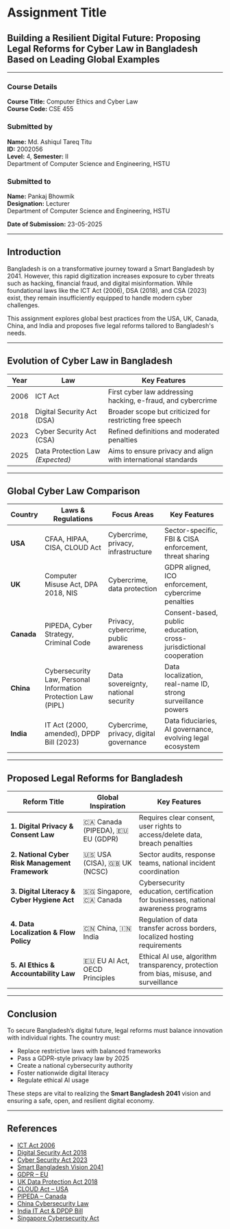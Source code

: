 # Assignment Title
## **Building a Resilient Digital Future: Proposing Legal Reforms for Cyber Law in Bangladesh Based on Leading Global Examples**
---
### Course Details
**Course Title:** Computer Ethics and Cyber Law  
**Course Code:** CSE 455

### Submitted by
**Name:** Md. Ashiqul Tareq Titu  
**ID:** 2002056  
**Level:** 4, **Semester:** II  
Department of Computer Science and Engineering, HSTU

### Submitted to
**Name:** Pankaj Bhowmik  
**Designation:** Lecturer  
Department of Computer Science and Engineering, HSTU

**Date of Submission:** 23-05-2025

---

## Introduction

Bangladesh is on a transformative journey toward a Smart Bangladesh by 2041. However, this rapid digitization increases exposure to cyber threats such as hacking, financial fraud, and digital misinformation. While foundational laws like the ICT Act (2006), DSA (2018), and CSA (2023) exist, they remain insufficiently equipped to handle modern cyber challenges.

This assignment explores global best practices from the USA, UK, Canada, China, and India and proposes five legal reforms tailored to Bangladesh's needs.

---

## Evolution of Cyber Law in Bangladesh

| Year | Law                            | Key Features                                                                 |
|--------|----------------------------------|---------------------------------------------------------------------------------|
| 2006   | ICT Act                          | First cyber law addressing hacking, e-fraud, and cybercrime                     |
| 2018   | Digital Security Act (DSA)       | Broader scope but criticized for restricting free speech                        |
| 2023   | Cyber Security Act (CSA)         | Refined definitions and moderated penalties                                     |
| 2025   | Data Protection Law *(Expected)* | Aims to ensure privacy and align with international standards                   |

---

## Global Cyber Law Comparison

| Country | Laws & Regulations                                           | Focus Areas                            | Key Features                                                                 |
|-----------|------------------------------------------------------------------|------------------------------------------|----------------------------------------------------------------------------------|
| **USA**   | CFAA, HIPAA, CISA, CLOUD Act                                     | Cybercrime, privacy, infrastructure       | Sector-specific, FBI & CISA enforcement, threat sharing                         |
| **UK**    | Computer Misuse Act, DPA 2018, NIS                               | Cybercrime, data protection               | GDPR aligned, ICO enforcement, cybercrime penalties                             |
| **Canada**| PIPEDA, Cyber Strategy, Criminal Code                            | Privacy, cybercrime, public awareness     | Consent-based, public education, cross-jurisdictional cooperation               |
| **China** | Cybersecurity Law, Personal Information Protection Law (PIPL)   | Data sovereignty, national security       | Data localization, real-name ID, strong surveillance powers                     |
| **India** | IT Act (2000, amended), DPDP Bill (2023)                         | Cybercrime, privacy, digital governance   | Data fiduciaries, AI governance, evolving legal ecosystem                       |

---

## Proposed Legal Reforms for Bangladesh

| Reform Title                                   | Global Inspiration                   | Key Features                                                                                   |
|--------------------------------------------------|----------------------------------------|----------------------------------------------------------------------------------------------------|
| **1. Digital Privacy & Consent Law**             | 🇨🇦 Canada (PIPEDA), 🇪🇺 EU (GDPR)       | Requires clear consent, user rights to access/delete data, breach penalties                       |
| **2. National Cyber Risk Management Framework**  | 🇺🇸 USA (CISA), 🇬🇧 UK (NCSC)           | Sector audits, response teams, national incident coordination                                     |
| **3. Digital Literacy & Cyber Hygiene Act**      | 🇸🇬 Singapore, 🇨🇦 Canada               | Cybersecurity education, certification for businesses, national awareness programs                |
| **4. Data Localization & Flow Policy**           | 🇨🇳 China, 🇮🇳 India                    | Regulation of data transfer across borders, localized hosting requirements                        |
| **5. AI Ethics & Accountability Law**            | 🇪🇺 EU AI Act, OECD Principles          | Ethical AI use, algorithm transparency, protection from bias, misuse, and surveillance             |

---

## Conclusion

To secure Bangladesh’s digital future, legal reforms must balance innovation with individual rights. The country must:

- Replace restrictive laws with balanced frameworks
- Pass a GDPR-style privacy law by 2025
- Create a national cybersecurity authority
- Foster nationwide digital literacy
- Regulate ethical AI usage

These steps are vital to realizing the **Smart Bangladesh 2041** vision and ensuring a safe, open, and resilient digital economy.

---

## References
- [ICT Act 2006](http://bdlaws.minlaw.gov.bd)
- [Digital Security Act 2018](http://bdlaws.minlaw.gov.bd)
- [Cyber Security Act 2023](https://moi.gov.bd)
- [Smart Bangladesh Vision 2041](https://bcc.gov.bd)
- [GDPR – EU](https://gdpr.eu)
- [UK Data Protection Act 2018](https://legislation.gov.uk)
- [CLOUD Act – USA](https://congress.gov)
- [PIPEDA – Canada](https://priv.gc.ca)
- [China Cybersecurity Law](https://npc.gov.cn)
- [India IT Act & DPDP Bill](https://meity.gov.in)
- [Singapore Cybersecurity Act](https://csa.gov.sg)
